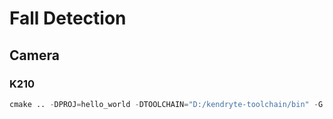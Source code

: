 # Fall Detection

## Camera

### K210

```python
cmake .. -DPROJ=hello_world -DTOOLCHAIN="D:/kendryte-toolchain/bin" -G "Unix Makefiles"
````
